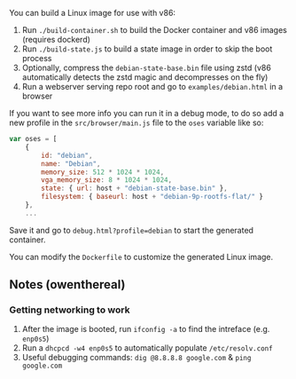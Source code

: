 You can build a Linux image for use with v86:

1. Run `./build-container.sh` to build the Docker container and v86 images (requires dockerd)
2. Run `./build-state.js` to build a state image in order to skip the boot process
3. Optionally, compress the `debian-state-base.bin` file using zstd (v86 automatically detects the zstd magic and decompresses on the fly)
4. Run a webserver serving repo root and go to `examples/debian.html` in a browser

If you want to see more info you can run it in a debug mode, to do so add a new profile in the `src/browser/main.js` file to the `oses` variable like so:

```js
var oses = [
    {
        id: "debian",
        name: "Debian",
        memory_size: 512 * 1024 * 1024,
        vga_memory_size: 8 * 1024 * 1024,
        state: { url: host + "debian-state-base.bin" },
        filesystem: { baseurl: host + "debian-9p-rootfs-flat/" }
    },
    ...
```

Save it and go to `debug.html?profile=debian` to start the generated container.

You can modify the `Dockerfile` to customize the generated Linux image.

## Notes (owenthereal)

### Getting networking to work

1. After the image is booted, run `ifconfig -a` to find the intreface (e.g. `enp0s5`)
1. Run a `dhcpcd -w4 enp0s5` to automatically populate `/etc/resolv.conf`
1. Useful debugging commands: `dig @8.8.8.8 google.com` & `ping google.com`
